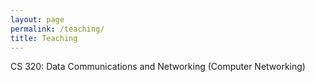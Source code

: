 ```yaml
---
layout: page
permalink: /teaching/
title: Teaching
---
```


CS 320: Data Communications and Networking (Computer Networking)
